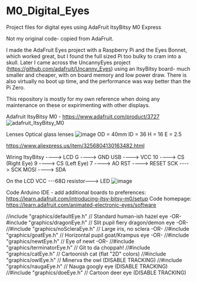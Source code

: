 # M0_Digital_Eyes
Project files for digital eyes using AdaFruit ItsyBitsy M0 Express

Not my original code- copied from AdaFruit.

I made the AdaFruit Eyes project with a Raspberry Pi and the Eyes Bonnet, which worked great, but I found the full sized Pi too bulky to cram into a skull. 
Later I came across the UncannyEyes project (https://github.com/adafruit/Uncanny_Eyes) using an ItsyBitsy board- much smaller and cheaper, with on board memory and low power draw. There is also virtually no boot up time, and the performance was way better than the Pi Zero. 

This repository is mostly for my own reference when doing any maintenance on these or expirimenting with other displays. 

Adafruit ItsyBitsy M0 - https://www.adafruit.com/product/3727
![adafruit_ItsyBitsy_M0](https://github.com/user-attachments/assets/c73cabf8-3e75-424f-a60c-52ac239142f0)



Lenses
Optical glass lenses
![image](https://github.com/user-attachments/assets/09595f77-a3d1-419a-85fd-2bfa66164d87)
OD = 40mm
ID = 36
H = 16
E = 2.5

https://www.aliexpress.us/item/3256804130163482.html

Wiring
ItsyBitsy  ---->   LCD
G  ---->   GND
USB  ---->   VCC
10  ---->   CS (Right Eye)
9  ---->   CS (Left Eye)
7  ---->   AO
RST  ---->   RESET
SCK  ---->   SCK
MOSI  ---->   SDA

On the LCD
VCC ---68Ω resistor---> LED
![image](https://github.com/user-attachments/assets/f27f43d1-415f-4987-a127-c3050e23ebf7)

Code
Arduino IDE - add additional boards to preferences: https://learn.adafruit.com/introducing-itsy-bitsy-m0/setup
Code homepage: https://learn.adafruit.com/animated-electronic-eyes/software


//include "graphics/defaultEye.h"      // Standard human-ish hazel eye -OR-
#include "graphics/dragonEye.h"     // Slit pupil fiery dragon/demon eye -OR-
//#include "graphics/noScleraEye.h"   // Large iris, no sclera -OR-
//#include "graphics/goatEye.h"       // Horizontal pupil goat/Krampus eye -OR-
//#include "graphics/newtEye.h"       // Eye of newt -OR-
//#include "graphics/terminatorEye.h" // Git to da choppah!
//#include "graphics/catEye.h"        // Cartoonish cat (flat "2D" colors)
//#include "graphics/owlEye.h"        // Minerva the owl (DISABLE TRACKING)
//#include "graphics/naugaEye.h"      // Nauga googly eye (DISABLE TRACKING)
//#include "graphics/doeEye.h"        // Cartoon deer eye (DISABLE TRACKING)
